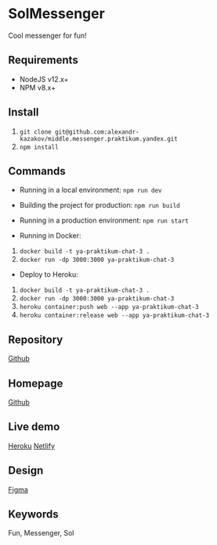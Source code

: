
# SolMessenger
Cool messenger for fun!

## Requirements

- NodeJS v12.x+
- NPM v8.x+

## Install

1. `git clone git@github.com:alexandr-kazakov/middle.messenger.praktikum.yandex.git`
2. `npm install`

## Commands

- Running in a local environment:
`npm run dev`

- Building the project for production:
`npm run build`

- Running in a production environment:
`npm run start`

- Running in Docker:
1. `docker build -t ya-praktikum-chat-3 .`
2. `docker run -dp 3000:3000 ya-praktikum-chat-3`

- Deploy to Heroku:

1. `docker build -t ya-praktikum-chat-3 .`
2. `docker run -dp 3000:3000 ya-praktikum-chat-3`
3. `heroku container:push web --app ya-praktikum-chat-3`
4. `heroku container:release web --app ya-praktikum-chat-3`


## Repository

[Github](https://github.com/alexandr-kazakov/middle.messenger.praktikum.yandex)

## Homepage

[Github](https://github.com/alexandr-kazakov/middle.messenger.praktikum.yandex#readme)

## Live demo

[Heroku](https://ya-praktikum-chat.herokuapp.com/)
[Netlify](https://admirable-gecko-a28895.netlify.app/)

## Design
[Figma](https://www.figma.com/file/b2ORgJmyO77lXltwZMpqHD/Chat_external_link?node-id=0%3A1)

## Keywords

Fun, Messenger, Sol
